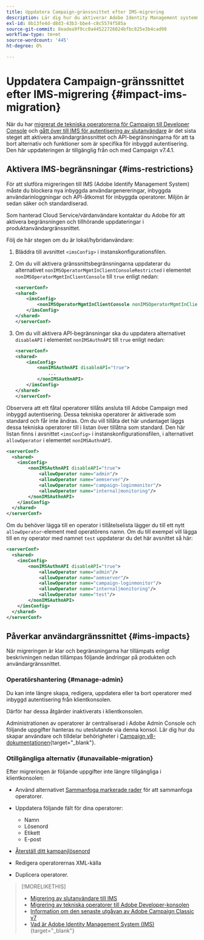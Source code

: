 ```yaml
---
title: Uppdatera Campaign-gränssnittet efter IMS-migrering
description: Lär dig hur du aktiverar Adobe Identity Management systemmigreringsgränssnitt
exl-id: 8b13fe4d-d8d3-43b3-bbe4-c8c5574f585a
source-git-commit: 8eadea9f9cc0a44522726024bfbc825e3b4cad98
workflow-type: tm+mt
source-wordcount: '445'
ht-degree: 0%

---
```


# Uppdatera Campaign-gränssnittet efter IMS-migrering {#impact-ims-migration}

När du har [migrerat de tekniska operatorerna för Campaign till Developer Console](ims-migration.md) och [gått över till IMS för autentisering av slutanvändare](migrate-users-to-ims.md) är det sista steget att aktivera användargränssnittet och API-begränsningarna för att ta bort alternativ och funktioner som är specifika för inbyggd autentisering. Den här uppdateringen är tillgänglig från och med Campaign v7.4.1.

## Aktivera IMS-begränsningar {#ims-restrictions}

För att slutföra migreringen till IMS (Adobe Identify Management System) måste du blockera nya inbyggda användargenereringar, inbyggda användarinloggningar och API-åtkomst för inbyggda operatorer. Miljön är sedan säker och standardiserad.

Som hanterad Cloud Service/värdanvändare kontaktar du Adobe för att aktivera begränsningen och tillhörande uppdateringar i produktanvändargränssnittet.

Följ de här stegen om du är lokal/hybridanvändare:

1. Bläddra till avsnittet `<imsConfig>` i instanskonfigurationsfilen.
1. Om du vill aktivera gränssnittsbegränsningarna uppdaterar du alternativet `nonIMSOperatorMgmtInClientConsoleRestricted` i elementet `nonIMSOperatorMgmtInClientConsole` till `true` enligt nedan:


   ```xml
   <serverConf>
   <shared>
       <imsConfig>
           <nonIMSOperatorMgmtInClientConsole nonIMSOperatorMgmtInClientConsoleRestricted="true"/>
       </imsConfig>
   </shared>
   </serverConf>
   ```

1. Om du vill aktivera API-begränsningar ska du uppdatera alternativet `disableAPI` i elementet `nonIMSAuthnAPI` till `true` enligt nedan:

   ```xml
   <serverConf>
   <shared>
       <imsConfig>
           <nonIMSAuthnAPI disableAPI="true">
               ...
           </nonIMSAuthnAPI>
       </imsConfig>
   </shared>
   </serverConf>
   ```

Observera att ett fåtal operatorer tillåts ansluta till Adobe Campaign med inbyggd autentisering. Dessa tekniska operatorer är aktiverade som standard och får inte ändras. Om du vill tillåta det här undantaget läggs dessa tekniska operatorer till i listan över tillåtna som standard. Den här listan finns i avsnittet `<imsConfig>` i instanskonfigurationsfilen, i alternativet `allowOperator` i elementet `nonIMSAuthnAPI`.

```xml
<serverConf>
  <shared>
    <imsConfig>
        <nonIMSAuthnAPI disableAPI="true">
            <allowOperator name="admin"/>
            <allowOperator name="aemserver"/>
            <allowOperator name="campaign-loginmonitor"/>
            <allowOperator name="internal|monitoring"/>
        </nonIMSAuthnAPI>
    </imsConfig>
  </shared>
</serverConf>
```

Om du behöver lägga till en operator i tillåtelselista lägger du till ett nytt `allowOperator`-element med operatörens namn. Om du till exempel vill lägga till en ny operator med namnet `test` uppdaterar du det här avsnittet så här:

```xml
<serverConf>
  <shared>
    <imsConfig>
        <nonIMSAuthnAPI disableAPI="true">
            <allowOperator name="admin"/>
            <allowOperator name="aemserver"/>
            <allowOperator name="campaign-loginmonitor"/>
            <allowOperator name="internal|monitoring"/>
            <allowOperator name="test"/>
        </nonIMSAuthnAPI>
    </imsConfig>
  </shared>
</serverConf>
```

## Påverkar användargränssnittet {#ims-impacts}

När migreringen är klar och begränsningarna har tillämpats enligt beskrivningen nedan tillämpas följande ändringar på produkten och användargränssnittet.

### Operatörshantering {#manage-admin}

Du kan inte längre skapa, redigera, uppdatera eller ta bort operatorer med inbyggd autentisering från klientkonsolen.

Därför har dessa åtgärder inaktiverats i klientkonsolen.

Administrationen av operatorer är centraliserad i Adobe Admin Console och följande uppgifter hanteras nu uteslutande via denna konsol. Lär dig hur du skapar användare och tilldelar behörigheter i [Campaign v8-dokumentationen](https://experienceleague.adobe.com/sv/docs/campaign/campaign-v8/admin/permissions/manage-permissions){target="_blank"}.

### Otillgängliga alternativ {#unavailable-migration}

Efter migreringen är följande uppgifter inte längre tillgängliga i klientkonsolen:

* Använd alternativet [Sammanfoga markerade rader](../../platform/using/updating-data.md#merge-data) för att sammanfoga operatorer.

* Uppdatera följande fält för dina operatorer:
   * Namn
   * Lösenord
   * Etikett
   * E-post

* [Återställ ditt kampanjlösenord](../../production/using/lost-password.md)

* Redigera operatorernas XML-källa

* Duplicera operatorer.


>[!MORELIKETHIS]
>
>* [Migrering av slutanvändare till IMS](migrate-users-to-ims.md)
>* [Migrering av tekniska operatorer till Adobe Developer-konsolen](ims-migration.md)
>* [Information om den senaste utgåvan av Adobe Campaign Classic v7](../../rn/using/latest-release.md)
>* [Vad är Adobe Identity Management System (IMS)](https://helpx.adobe.com/se/enterprise/using/identity.html){target="_blank"}
